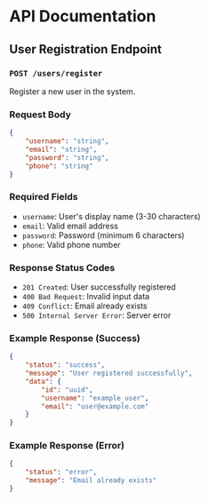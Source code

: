# API Documentation

## User Registration Endpoint

### `POST /users/register`

Register a new user in the system.

### Request Body

```json
{
    "username": "string",
    "email": "string",
    "password": "string",
    "phone": "string"
}
```

### Required Fields

- `username`: User's display name (3-30 characters)
- `email`: Valid email address
- `password`: Password (minimum 6 characters)
- `phone`: Valid phone number

### Response Status Codes

- `201 Created`: User successfully registered
- `400 Bad Request`: Invalid input data
- `409 Conflict`: Email already exists
- `500 Internal Server Error`: Server error

### Example Response (Success)

```json
{
    "status": "success",
    "message": "User registered successfully",
    "data": {
        "id": "uuid",
        "username": "example_user",
        "email": "user@example.com"
    }
}
```

### Example Response (Error)

```json
{
    "status": "error",
    "message": "Email already exists"
}
```
